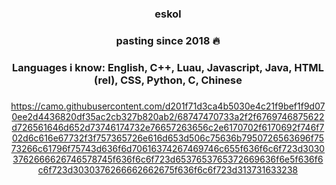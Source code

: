 <div align="center">
<table width="100%">

### eskol


### pasting since 2018 🔥


### Languages i know: English, C++, Luau, Javascript, Java, HTML (rel), CSS, Python, C, Chinese

### 


https://camo.githubusercontent.com/d201f71d3ca4b5030e4c21f9bef1f9d070ee2d4436820df35ac2cb327b820ab2/68747470733a2f2f6769746875622d726561646d652d73746174732e76657263656c2e6170702f6170692f746f702d6c616e67732f3f757365726e616d653d506c75636b7950726563696f7573266c61796f75743d636f6d70616374267469746c655f636f6c6f723d30303762666626746578745f636f6c6f723d6537653765372669636f6e5f636f6c6f723d3030376266662662675f636f6c6f723d313731633238

